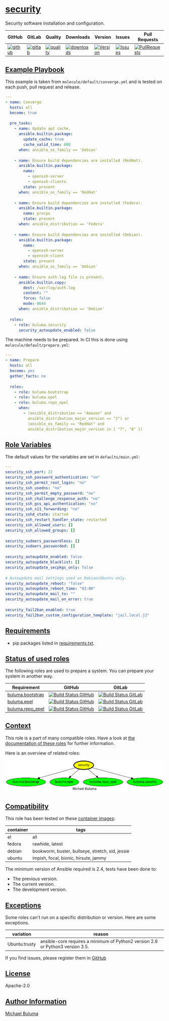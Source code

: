 # [security](#security)

Security software installation and configuration.

|GitHub|GitLab|Quality|Downloads|Version|Issues|Pull Requests|
|------|------|-------|---------|-------|------|-------------|
|[![github](https://github.com/buluma/ansible-role-security/workflows/Ansible%20Molecule/badge.svg)](https://github.com/buluma/ansible-role-security/actions)|[![gitlab](https://gitlab.com/buluma/ansible-role-security/badges/master/pipeline.svg)](https://gitlab.com/buluma/ansible-role-security)|[![quality](https://img.shields.io/ansible/quality/58018)](https://galaxy.ansible.com/buluma/security)|[![downloads](https://img.shields.io/ansible/role/d/58018)](https://galaxy.ansible.com/buluma/security)|[![Version](https://img.shields.io/github/release/buluma/ansible-role-security.svg)](https://github.com/buluma/ansible-role-security/releases/)|[![Issues](https://img.shields.io/github/issues/buluma/ansible-role-security.svg)](https://github.com/buluma/ansible-role-security/issues/)|[![PullRequests](https://img.shields.io/github/issues-pr-closed-raw/buluma/ansible-role-security.svg)](https://github.com/buluma/ansible-role-security/pulls/)|

## [Example Playbook](#example-playbook)

This example is taken from `molecule/default/converge.yml` and is tested on each push, pull request and release.
```yaml
---
- name: Converge
  hosts: all
  become: true

  pre_tasks:
    - name: Update apt cache.
      ansible.builtin.package:
        update_cache: true
        cache_valid_time: 600
      when: ansible_os_family == 'Debian'

    - name: Ensure build dependencies are installed (RedHat).
      ansible.builtin.package:
        name:
          - openssh-server
          - openssh-clients
        state: present
      when: ansible_os_family == 'RedHat'

    - name: Ensure build dependencies are installed (Fedora).
      ansible.builtin.package:
        name: procps
        state: present
      when: ansible_distribution == 'Fedora'

    - name: Ensure build dependencies are installed (Debian).
      ansible.builtin.package:
        name:
          - openssh-server
          - openssh-client
        state: present
      when: ansible_os_family == 'Debian'

    - name: Ensure auth.log file is present.
      ansible.builtin.copy:
        dest: /var/log/auth.log
        content: ""
        force: false
        mode: 0644
      when: ansible_distribution == 'Debian'

  roles:
    - role: buluma.security
      security_autoupdate_enabled: false
```

The machine needs to be prepared. In CI this is done using `molecule/default/prepare.yml`:
```yaml
---
- name: Prepare
  hosts: all
  become: yes
  gather_facts: no

  roles:
    - role: buluma.bootstrap
    - role: buluma.epel
    - role: buluma.repo_epel
      when:
        - (ansible_distribution == "Amazon" and
          ansible_distribution_major_version == "2") or
          (ansible_os_family == "RedHat" and
          ansible_distribution_major_version in [ "7", "8" ])
```


## [Role Variables](#role-variables)

The default values for the variables are set in `defaults/main.yml`:
```yaml
---
security_ssh_port: 22
security_ssh_password_authentication: "no"
security_ssh_permit_root_login: "no"
security_ssh_usedns: "no"
security_ssh_permit_empty_password: "no"
security_ssh_challenge_response_auth: "no"
security_ssh_gss_api_authentication: "no"
security_ssh_x11_forwarding: "no"
security_sshd_state: started
security_ssh_restart_handler_state: restarted
security_ssh_allowed_users: []
security_ssh_allowed_groups: []

security_sudoers_passwordless: []
security_sudoers_passworded: []

security_autoupdate_enabled: false
security_autoupdate_blacklist: []
security_autoupdate_secpkgs_only: false

# Autoupdate mail settings used on Debian/Ubuntu only.
security_autoupdate_reboot: "false"
security_autoupdate_reboot_time: "03:00"
security_autoupdate_mail_to: ""
security_autoupdate_mail_on_error: true

security_fail2ban_enabled: true
security_fail2ban_custom_configuration_template: "jail.local.j2"
```

## [Requirements](#requirements)

- pip packages listed in [requirements.txt](https://github.com/buluma/ansible-role-security/blob/main/requirements.txt).

## [Status of used roles](#status-of-requirements)

The following roles are used to prepare a system. You can prepare your system in another way.

| Requirement | GitHub | GitLab |
|-------------|--------|--------|
|[buluma.bootstrap](https://galaxy.ansible.com/buluma/bootstrap)|[![Build Status GitHub](https://github.com/buluma/ansible-role-bootstrap/workflows/Ansible%20Molecule/badge.svg)](https://github.com/buluma/ansible-role-bootstrap/actions)|[![Build Status GitLab ](https://gitlab.com/buluma/ansible-role-bootstrap/badges/main/pipeline.svg)](https://gitlab.com/buluma/ansible-role-bootstrap)|
|[buluma.epel](https://galaxy.ansible.com/buluma/epel)|[![Build Status GitHub](https://github.com/buluma/ansible-role-epel/workflows/Ansible%20Molecule/badge.svg)](https://github.com/buluma/ansible-role-epel/actions)|[![Build Status GitLab ](https://gitlab.com/buluma/ansible-role-epel/badges/main/pipeline.svg)](https://gitlab.com/buluma/ansible-role-epel)|
|[buluma.repo_epel](https://galaxy.ansible.com/buluma/repo_epel)|[![Build Status GitHub](https://github.com/buluma/ansible-role-repo_epel/workflows/Ansible%20Molecule/badge.svg)](https://github.com/buluma/ansible-role-repo_epel/actions)|[![Build Status GitLab ](https://gitlab.com/buluma/ansible-role-repo_epel/badges/main/pipeline.svg)](https://gitlab.com/buluma/ansible-role-repo_epel)|

## [Context](#context)

This role is a part of many compatible roles. Have a look at [the documentation of these roles](https://buluma.co.ke/) for further information.

Here is an overview of related roles:

![dependencies](https://raw.githubusercontent.com/buluma/ansible-role-security/png/requirements.png "Dependencies")

## [Compatibility](#compatibility)

This role has been tested on these [container images](https://hub.docker.com/u/buluma):

|container|tags|
|---------|----|
|el|all|
|fedora|rawhide, latest|
|debian|bookworm, buster, bullseye, stretch, sid, jessie|
|ubuntu|impish, focal, bionic, hirsute, jammy|

The minimum version of Ansible required is 2.4, tests have been done to:

- The previous version.
- The current version.
- The development version.

## [Exceptions](#exceptions)

Some roles can't run on a specific distribution or version. Here are some exceptions.

| variation                 | reason                 |
|---------------------------|------------------------|
| Ubuntu:trusty | ansible-core requires a minimum of Python2 version 2.6 or Python3 version 3.5. |


If you find issues, please register them in [GitHub](https://github.com/buluma/ansible-role-security/issues)

## [License](#license)

Apache-2.0

## [Author Information](#author-information)

[Michael Buluma](https://buluma.github.io/)
